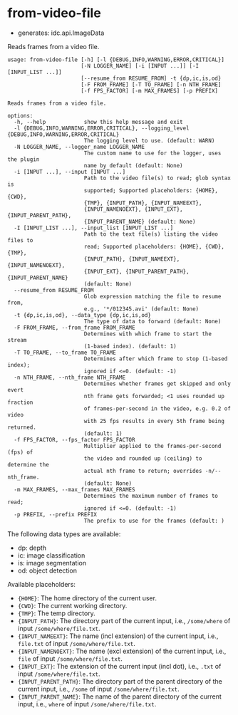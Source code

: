 # from-video-file

* generates: idc.api.ImageData

Reads frames from a video file.

```
usage: from-video-file [-h] [-l {DEBUG,INFO,WARNING,ERROR,CRITICAL}]
                       [-N LOGGER_NAME] [-i [INPUT ...]] [-I [INPUT_LIST ...]]
                       [--resume_from RESUME_FROM] -t {dp,ic,is,od}
                       [-F FROM_FRAME] [-T TO_FRAME] [-n NTH_FRAME]
                       [-f FPS_FACTOR] [-m MAX_FRAMES] [-p PREFIX]

Reads frames from a video file.

options:
  -h, --help            show this help message and exit
  -l {DEBUG,INFO,WARNING,ERROR,CRITICAL}, --logging_level {DEBUG,INFO,WARNING,ERROR,CRITICAL}
                        The logging level to use. (default: WARN)
  -N LOGGER_NAME, --logger_name LOGGER_NAME
                        The custom name to use for the logger, uses the plugin
                        name by default (default: None)
  -i [INPUT ...], --input [INPUT ...]
                        Path to the video file(s) to read; glob syntax is
                        supported; Supported placeholders: {HOME}, {CWD},
                        {TMP}, {INPUT_PATH}, {INPUT_NAMEEXT},
                        {INPUT_NAMENOEXT}, {INPUT_EXT}, {INPUT_PARENT_PATH},
                        {INPUT_PARENT_NAME} (default: None)
  -I [INPUT_LIST ...], --input_list [INPUT_LIST ...]
                        Path to the text file(s) listing the video files to
                        read; Supported placeholders: {HOME}, {CWD}, {TMP},
                        {INPUT_PATH}, {INPUT_NAMEEXT}, {INPUT_NAMENOEXT},
                        {INPUT_EXT}, {INPUT_PARENT_PATH}, {INPUT_PARENT_NAME}
                        (default: None)
  --resume_from RESUME_FROM
                        Glob expression matching the file to resume from,
                        e.g., '*/012345.avi' (default: None)
  -t {dp,ic,is,od}, --data_type {dp,ic,is,od}
                        The type of data to forward (default: None)
  -F FROM_FRAME, --from_frame FROM_FRAME
                        Determines with which frame to start the stream
                        (1-based index). (default: 1)
  -T TO_FRAME, --to_frame TO_FRAME
                        Determines after which frame to stop (1-based index);
                        ignored if <=0. (default: -1)
  -n NTH_FRAME, --nth_frame NTH_FRAME
                        Determines whether frames get skipped and only evert
                        nth frame gets forwarded; <1 uses rounded up fraction
                        of frames-per-second in the video, e.g. 0.2 of video
                        with 25 fps results in every 5th frame being returned.
                        (default: 1)
  -f FPS_FACTOR, --fps_factor FPS_FACTOR
                        Multiplier applied to the frames-per-second (fps) of
                        the video and rounded up (ceiling) to determine the
                        actual nth frame to return; overrides -n/--nth_frame.
                        (default: None)
  -m MAX_FRAMES, --max_frames MAX_FRAMES
                        Determines the maximum number of frames to read;
                        ignored if <=0. (default: -1)
  -p PREFIX, --prefix PREFIX
                        The prefix to use for the frames (default: )
```

The following data types are available:

* dp: depth
* ic: image classification
* is: image segmentation
* od: object detection


Available placeholders:

* `{HOME}`: The home directory of the current user.
* `{CWD}`: The current working directory.
* `{TMP}`: The temp directory.
* `{INPUT_PATH}`: The directory part of the current input, i.e., `/some/where` of input `/some/where/file.txt`.
* `{INPUT_NAMEEXT}`: The name (incl extension) of the current input, i.e., `file.txt` of input `/some/where/file.txt`.
* `{INPUT_NAMENOEXT}`: The name (excl extension) of the current input, i.e., `file` of input `/some/where/file.txt`.
* `{INPUT_EXT}`: The extension of the current input (incl dot), i.e., `.txt` of input `/some/where/file.txt`.
* `{INPUT_PARENT_PATH}`: The directory part of the parent directory of the current input, i.e., `/some` of input `/some/where/file.txt`.
* `{INPUT_PARENT_NAME}`: The name of the parent directory of the current input, i.e., `where` of input `/some/where/file.txt`.
